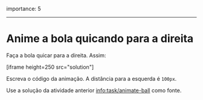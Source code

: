 importance: 5

---

# Anime a bola quicando para a direita

Faça a bola quicar para a direita. Assim:

[iframe height=250 src="solution"]

Escreva o código da animação. A distância para a esquerda é `100px`.

Use a solução da atividade anterior <info:task/animate-ball> como fonte.
